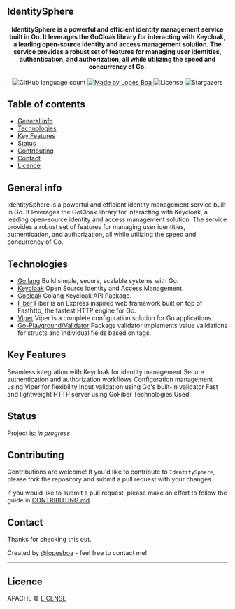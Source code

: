 ## IdentitySphere

<h4 align="center">
  IdentitySphere is a powerful and efficient identity management service built in Go. It leverages the GoCloak library for interacting with Keycloak, a leading open-source identity and access management solution. The service provides a robust set of features for managing user identities, authentication, and authorization, all while utilizing the speed and concurrency of Go.
</h4>

<p align="center">
  <img alt="GitHub language count" src="https://img.shields.io/github/languages/count/lopesboa/identity-sphere?color=%2327449F">

  <a href="https://github.com/lopesboa">
    <img alt="Made by Lopes Boa" src="https://img.shields.io/badge/made%20by-Lopes Boa-%2327449F">
  </a>

  <img alt="License" src="https://img.shields.io/badge/license-MIT-%2327449F">

  <img alt="Stargazers" src="https://img.shields.io/github/stars/lopesboa/identity-sphere?style=social">
  
</p>

## Table of contents
* [General info](#general-info)
* [Technologies](#technologies)
* [Key Features](#key-features)
* [Status](#status)
* [Contributing](#contributing)
* [Contact](#contact)
* [Licence](#licence)

## General info
 IdentitySphere is a powerful and efficient identity management service built in Go. It leverages the GoCloak library for interacting with Keycloak, a leading open-source identity and access management solution. The service provides a robust set of features for managing user identities, authentication, and authorization, all while utilizing the speed and concurrency of Go.

## Technologies

* [Go lang](https://go.dev/) Build simple, secure, scalable systems with Go.
* [Keycloak](https://www.keycloak.org/) Open Source Identity and Access Management.
* [Gocloak](https://github.com/Nerzal/gocloak) Golang Keycloak API Package.
* [Fiber](https://github.com/gofiber/fiber) Fiber is an Express inspired web framework built on top of Fasthttp, the fastest HTTP engine for Go.
* [Viper](https://github.com/spf13/viper) Viper is a complete configuration solution for Go applications.
* [Go-Playground/Validator](https://github.com/go-playground/validator) Package validator implements value validations for structs and individual fields based on tags.


## Key Features

Seamless integration with Keycloak for identity management
Secure authentication and authorization workflows
Configuration management using Viper for flexibility
Input validation using Go's built-in validator
Fast and lightweight HTTP server using GoFiber
Technologies Used:

## Status
Project is: _in progress_

## Contributing
Contributions are welcome! If you'd like to contribute to `IdentitySphere`, please fork the repository and submit a pull request with your changes.

If you would like to submit a pull request, please make an effort to follow the guide in [CONTRIBUTING.md](CONTRIBUTING.md).


## Contact

Thanks for checking this out.

Created by [@lopesboa](https://www.linkedin.com/in/lopesboa) - feel free to contact me!


---
## Licence
APACHE © [LICENSE](LICENSE.md)
